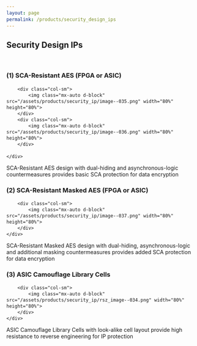 ```yaml
---
layout: page
permalink: /products/security_design_ips
---
```


<div>
    <content>
    </content>
</div>
<div>
    <content>
    </content>
</div>

## Security Design IPs

<br>

### (1) SCA-Resistant AES (FPGA or ASIC)

<div class="container">
    <div class="row">

        <div class="col-sm">
            <img class="mx-auto d-block" src="/assets/products/security_ip/image--035.png" width="80%" height="80%">
        </div>
        <div class="col-sm">
            <img class="mx-auto d-block" src="/assets/products/security_ip/image--036.png" width="80%" height="80%">
        </div>

    </div>

</div>

SCA-Resistant AES design with dual-hiding and asynchronous-logic countermeasures provides basic SCA protection for data encryption

### (2) SCA-Resistant Masked AES (FPGA or ASIC)

<div class="container">
    <div class="row">

        <div class="col-sm">
            <img class="mx-auto d-block" src="/assets/products/security_ip/image--037.png" width="80%" height="80%">
        </div>
    </div>

</div>

SCA-Resistant Masked AES design with dual-hiding, asynchronous-logic and additional masking countermeasures provides added SCA protection for data encryption

### (3) ASIC Camouflage Library Cells

<div class="container">
    <div class="row">

        <div class="col-sm">
            <img class="mx-auto d-block" src="/assets/products/security_ip/rsz_image--034.png" width="80%" height="80%">
        </div>
    </div>

</div>

ASIC Camouflage Library Cells with look-alike cell layout provide high resistance to reverse engineering for IP protection
